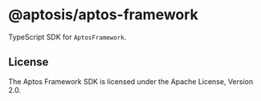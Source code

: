 # @aptosis/aptos-framework

TypeScript SDK for `AptosFramework`.

## License

The Aptos Framework SDK is licensed under the Apache License, Version 2.0.

